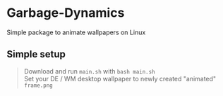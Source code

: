 # Garbage-Dynamics
Simple package to animate wallpapers on Linux

## Simple setup
> Download and run `main.sh` with `bash main.sh` \
> Set your DE / WM desktop wallpaper to newly created "animated" `frame.png`
